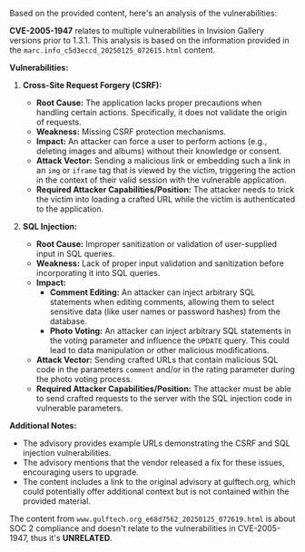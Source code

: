 Based on the provided content, here's an analysis of the vulnerabilities:

**CVE-2005-1947** relates to multiple vulnerabilities in Invision Gallery versions prior to 1.3.1. This analysis is based on the information provided in the `marc.info_c5d3eccd_20250125_072615.html` content.

**Vulnerabilities:**

1.  **Cross-Site Request Forgery (CSRF):**
    *   **Root Cause:** The application lacks proper precautions when handling certain actions. Specifically, it does not validate the origin of requests.
    *   **Weakness:** Missing CSRF protection mechanisms.
    *   **Impact:** An attacker can force a user to perform actions (e.g., deleting images and albums) without their knowledge or consent.
    *   **Attack Vector:** Sending a malicious link or embedding such a link in an `img` or `iframe` tag that is viewed by the victim, triggering the action in the context of their valid session with the vulnerable application.
    *   **Required Attacker Capabilities/Position:** The attacker needs to trick the victim into loading a crafted URL while the victim is authenticated to the application.

2.  **SQL Injection:**
    *   **Root Cause:**  Improper sanitization or validation of user-supplied input in SQL queries.
    *   **Weakness:** Lack of proper input validation and sanitization before incorporating it into SQL queries.
    *   **Impact:**
        *   **Comment Editing:** An attacker can inject arbitrary SQL statements when editing comments, allowing them to select sensitive data (like user names or password hashes) from the database.
        *   **Photo Voting:** An attacker can inject arbitrary SQL statements in the voting parameter and influence the `UPDATE` query. This could lead to data manipulation or other malicious modifications.
    *   **Attack Vector:** Sending crafted URLs that contain malicious SQL code in the parameters `comment` and/or in the rating parameter during the photo voting process.
    *   **Required Attacker Capabilities/Position:** The attacker must be able to send crafted requests to the server with the SQL injection code in vulnerable parameters.

**Additional Notes:**

*   The advisory provides example URLs demonstrating the CSRF and SQL injection vulnerabilities.
*   The advisory mentions that the vendor released a fix for these issues, encouraging users to upgrade.
*   The content includes a link to the original advisory at gulftech.org, which could potentially offer additional context but is not contained within the provided material.

The content from `www.gulftech.org_e68d7562_20250125_072619.html` is about SOC 2 compliance and doesn't relate to the vulnerabilities in CVE-2005-1947, thus it's **UNRELATED**.
